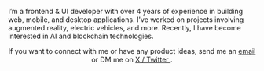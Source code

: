 <p>
  I’m a frontend & UI developer with over 4 years of experience in building web, mobile, and desktop applications. I've worked on projects involving augmented reality, electric vehicles, and more. Recently, I have become interested in AI and blockchain technologies.
</p>

<p style="text-align: center;"> 
  If you want to connect with me or have any product ideas, send me an
  <a href="mailto:erencanarica0@gmail.com">
    email
  </a>
  or DM me on 
  <a href="https://twitter.com/imeronn">
    X / Twitter
  </a>.
</p>
